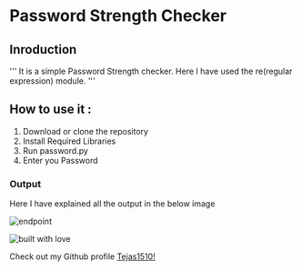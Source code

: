 # Password Strength Checker

## Inroduction
'''
It is a simple Password Strength checker.
Here I have used the re(regular expression) module.
'''
## How to use it :
1. Download or clone the repository
2. Install Required Libraries
3. Run password.py
4. Enter you Password

### Output
Here I have explained all the output in the below image

![endpoint](https://github.com/Tejas1510/hacking-tools-scripts/blob/password/Python/PasswordStrenght/images/image1.png)

![built with love](https://forthebadge.com/images/badges/built-with-love.svg)

Check out my Github profile [Tejas1510!](https://github.com/Tejas1510)
